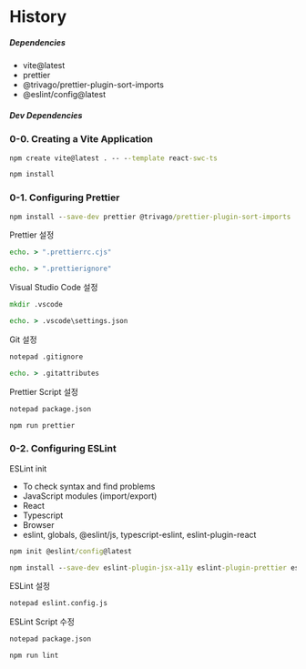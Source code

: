 # History

##### Dependencies

- vite@latest
- prettier
- @trivago/prettier-plugin-sort-imports
- @eslint/config@latest

##### Dev Dependencies

### 0-0. Creating a Vite Application

```cmd
npm create vite@latest . -- --template react-swc-ts
```

```cmd
npm install
```

### 0-1. Configuring Prettier

```cmd
npm install --save-dev prettier @trivago/prettier-plugin-sort-imports
```

Prettier 설정

```cmd
echo. > ".prettierrc.cjs"
```

```cmd
echo. > ".prettierignore"
```

Visual Studio Code 설정

```cmd
mkdir .vscode
```

```cmd
echo. > .vscode\settings.json
```

Git 설정

```cmd
notepad .gitignore
```

```cmd
echo. > .gitattributes
```

Prettier Script 설정

```cmd
notepad package.json
```

```cmd
npm run prettier
```

### 0-2. Configuring ESLint

ESLint init

- To check syntax and find problems
- JavaScript modules (import/export)
- React
- Typescript
- Browser
- eslint, globals, @eslint/js, typescript-eslint, eslint-plugin-react

```cmd
npm init @eslint/config@latest
```

```cmd
npm install --save-dev eslint-plugin-jsx-a11y eslint-plugin-prettier eslint-config-prettier
```

ESLint 설정

```cmd
notepad eslint.config.js
```

ESLint Script 수정

```cmd
notepad package.json
```

```cmd
npm run lint
```
